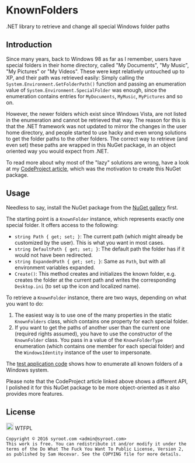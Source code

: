 # KnownFolders
.NET library to retrieve and change all special Windows folder paths

## Introduction
Since many years, back to Windows 98 as far as I remember, users have special folders in their home directory, called "My Documents", "My Music", "My Pictures" or "My Videos". These were kept relatively untouched up to XP, and their path was retrieved easily: Simply calling the `System.Environment.GetFolderPath()` function and passing an enumeration value of `System.Environment.SpecialFolder` was enough, since the enumeration contains entries for `MyDocuments`, `MyMusic`, `MyPictures` and so on.

However, the newer folders which exist since Windows Vista, are not listed in the enumeration and cannot be retrieved that way. The reason for this is that the .NET framework was not updated to mirror the changes in the user home directory, and people started to use hacky and even wrong solutions to get the folder paths to the other folders. The correct way to retrieve (and even set) these paths are wrapped in this NuGet package, in an object oriented way you would expect from .NET.

To read more about why most of the "lazy" solutions are wrong, have a look at my [CodeProject article](http://www.codeproject.com/Articles/878605/Getting-All-Special-Folders-in-NET), which was the motivation to create this NuGet package.

## Usage

Needless to say, install the NuGet package from the [NuGet gallery](https://www.nuget.org/packages/Syroot.Windows.IO.KnownFolders) first.

The starting point is a `KnownFolder` instance, which represents exactly one special folder. It offers access to the following:

  - `string Path { get; set; }`: The current path (which might already be customized by the user). This is what you want in most cases.
  - `string DefaultPath { get; set; }`: The default path the folder has if it would not have been redirected.
  - `string ExpandedPath { get; set; }`: Same as `Path`, but with all environment variables expanded.
  - `Create()`: This method creates and initializes the known folder, e.g. creates the folder at the current path and writes the corresponding `Desktop.ini` (to set up the icon and localized name).

To retrieve a `KnownFolder` instance, there are two ways, depending on what you want to do:

  1. The easiest way is to use one of the many properties in the static `KnownFolders` class, which contains one property for each special folder.
  2. If you want to get the paths of another user than the current one (required rights assumed), you have to use the constructor of the `KnownFolder` class. You pass in a value of the `KnownFolderType` enumeration (which contains one member for each special folder) and the `WindowsIdentity` instance of the user to impersonate.

The [test application code](https://github.com/Syroot/KnownFolders/blob/master/TestApplication/Program.cs) shows how to enumerate all known folders of a Windows system.

Please note that the CodeProject article linked above shows a different API, I polished it for this NuGet package to be more object-oriented as it also provides more features.

## License

<a href="http://www.wtfpl.net/"><img src="http://www.wtfpl.net/wp-content/uploads/2012/12/wtfpl.svg" height="20" alt="WTFPL" /></a> WTFPL

    Copyright © 2016 syroot.com <admin@syroot.com>
    This work is free. You can redistribute it and/or modify it under the
    terms of the Do What The Fuck You Want To Public License, Version 2,
    as published by Sam Hocevar. See the COPYING file for more details.
